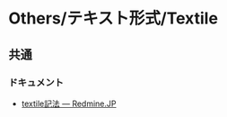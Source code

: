 # Others/テキスト形式/Textile

## 共通

### ドキュメント

- [textile記法 — Redmine.JP](https://redmine.jp/tech_note/textile/)

